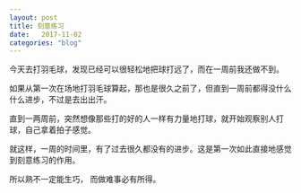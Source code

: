 ```yaml
---
layout: post
title: 刻意练习
date:   2017-11-02
categories: "blog"
---
```


今天去打羽毛球，发现已经可以很轻松地把球打远了，而在一周前我还做不到。  

如果从第一次在场地打羽毛球算起，那也是很久之前了，但直到一周前都得没什么什么进步，不过是去出出汗。    

直到一两周前，突然想像那些打的好的人一样有力量地打球，就开始观察别人打球，自己拿着拍子感觉。    

就这样，一周的时间里，有了过去很久都没有的进步。这是第一次如此直接地感觉到刻意练习的作用。  

所以熟不一定能生巧， 而做难事必有所得。


